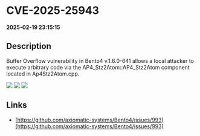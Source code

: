 # CVE-2025-25943

**2025-02-19 23:15:15**

## Description
Buffer Overflow vulnerability in Bento4 v.1.6.0-641 allows a local attacker to execute arbitrary code via the AP4_Stz2Atom::AP4_Stz2Atom component located in Ap4Stz2Atom.cpp.

![](https://img.shields.io/static/v1?label=Score&message=7.8&color=red)
![](https://img.shields.io/static/v1?label=Severity&message=HIGH&color=red)
![](https://img.shields.io/static/v1?label=CWE&message=RCE&color=green)

## Links
- [https://github.com/axiomatic-systems/Bento4/issues/993](https://github.com/axiomatic-systems/Bento4/issues/993)
